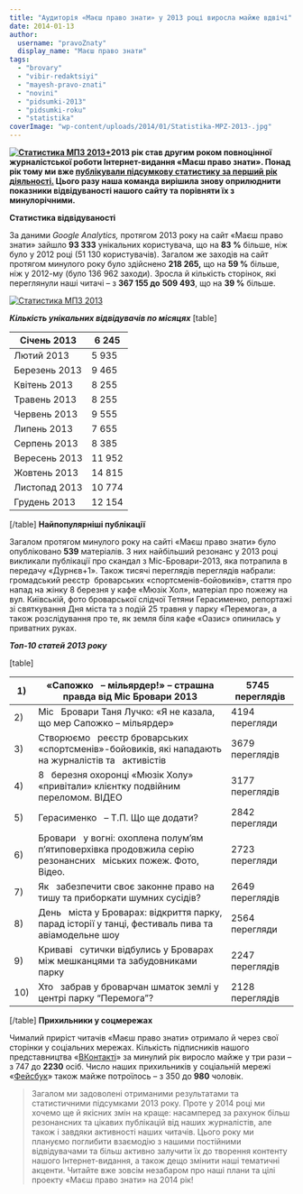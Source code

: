 ```yaml
---
title: "Аудиторія «Маєш право знати» у 2013 році виросла майже вдвічі"
date: 2014-01-13
author: 
  username: "pravoZnaty"
  display_name: "Маєш право знати"
tags: 
  - "brovary"
  - "vibir-redaktsiyi"
  - "mayesh-pravo-znati"
  - "novini"
  - "pidsumki-2013"
  - "pidsumki-roku"
  - "statistika"
coverImage: "wp-content/uploads/2014/01/Statistika-MPZ-2013-.jpg"
---
```


**[![Статистика МПЗ 2013+](https://mpz.brovary.org/wp-content/uploads/2014/01/Statistika-MPZ-2013-.jpg)](https://mpz.brovary.org/wp-content/uploads/2014/01/Statistika-MPZ-2013-.jpg)2013 рік став другим роком повноцінної журналістської роботи Інтернет-видання «Маєш право знати». Понад рік тому ми вже [публікували підсумкову статистику за перший рік діяльності.](https://mpz.brovary.org/mayesh-pravo-znati-2012-pidsumki-roboti-u-podiyah-ta-tsifrah/) Цього разу наша команда вирішила знову оприлюднити показники відвідуваності нашого сайту та порівняти їх з минулорічними.**

**Статистика відвідуваності**

За даними _Google Analytics,_ протягом 2013 року на сайт «Маєш право знати» зайшло **93 333** унікальних користувача, що на **83 %** більше, ніж було у 2012 році (51 130 користувачів). Загалом же заходів на сайт протягом минулого року було здійснено **218 265,** що на **59 %** більше, ніж у 2012-му (було 136 962 заходи). Зросла й кількість сторінок, які переглянули наші читачі – з **367 155 до** **509 493**, що на **39 %** більше.

[![Статистика МПЗ 2013](https://mpz.brovary.org/wp-content/uploads/2014/01/Statistika-MPZ-2013.jpg)](https://mpz.brovary.org/wp-content/uploads/2014/01/Statistika-MPZ-2013.jpg)

**_Кількість унікальних відвідувачів по місяцях_** \[table\]

| Січень 2013 | 6 245 |
| --- | --- |
| Лютий 2013 | 5 935 |
| Березень 2013 | 9 465 |
| Квітень 2013 | 8 255 |
| Травень 2013 | 8 255 |
| Червень 2013 | 9 555 |
| Липень 2013 | 7 655 |
| Серпень 2013 | 8 385 |
| Вересень 2013 | 11 952 |
| Жовтень 2013 | 14 815 |
| Листопад 2013 | 10 774 |
| Грудень 2013 | 12 154 |

\[/table\] **Найпопулярніші публікації**

Загалом протягом минулого року на сайті «Маєш право знати» було опубліковано **539** матеріалів. З них найбільший резонанс у 2013 році викликали публікації про скандал з Міс-Бровари-2013, яка потрапила в передачу «Дурнєв+1». Також тисячі переглядів переглядів набрали: громадський реєстр  броварських «спортсменів-бойовиків», стаття про напад на жінку 8 березня у кафе «Мюзік Хол», матеріал про пожежу на вул. Київській, фото броварської слідчої Тетяни Герасименко, репортажі зі святкування Дня міста та з подій 25 травня у парку «Перемога», а також розслідування про те, як земля біля кафе «Оазис» опинилась у приватних руках.

**_Топ-10 статей 2013 року_**

\[table\]

| 1) | «Сапожко   – мільярдер!» – страшна правда від Міс Бровари 2013 | 5745   переглядів |
| --- | --- | --- |
| 2) | Міс   Бровари Таня Лучко: «Я не казала, що мер Сапожко – мільярдер» | 4194   перегляди |
| 3) | Створюємо   реєстр броварських «спортсменів»-бойовиків, які нападають на журналістів та   активістів | 3679   переглядів |
| 4) | 8   березня охоронці «Мюзік Холу» «привітали» клієнтку подвійним переломом. ВІДЕО | 3177   переглядів |
| 5) | Герасименко   – Т.П. Що ще додати? | 2842   перегляди |
| 6) | Бровари   у вогні: охоплена полум’ям п’ятиповерхівка продовжила серію резонансних   міських пожеж. Фото, Відео. | 2723   перегляди |
| 7) | Як   забезпечити своє законне право на тишу та приборкати шумних сусідів? | 2649   переглядів |
| 8) | День   міста у Броварах: відкриття парку, парад історії у танці, фестиваль пива та   авіамодельне шоу | 2564   перегляди |
| 9) | Криваві   сутички відбулись у Броварах між мешканцями та забудовниками парку | 2247   переглядів |
| 10) | Хто   забрав у броварчан шматок землі у центрі парку “Перемога”? | 2128   переглядів |

\[/table\] **Прихильники у соцмережах**

Чималий приріст читачів «Маєш право знати» отримало й через свої сторінки у соціальних мережах. Кількість підписників нашого представництва «[ВКонтакті](http://vk.com/pravo.znaty.brovary)» за минулий рік виросло майже у три рази – з 747 до **2230** осіб. Число наших прихильників у соціальній мережі «[Фейсбук](http://www.facebook.com/pravo.znaty.brovary)» також майже потроїлось – з 350 до **980** чоловік.

> Загалом ми задоволені отриманими результатами та статистичними підсумками 2013 року. Проте у 2014 році ми хочемо ще й якісних змін на краще: насамперед за рахунок більш резонансних та цікавих публікацій від наших журналістів, але також і завдяки активності наших читачів. Цього року ми плануємо поглибити взаємодію з нашими постійними відвідувачами та більш активно залучити їх до творення контенту нашого Інтернет-видання, а також дещо змінити наші тематичні акценти. Читайте вже зовсім незабаром про наші плани та цілі проекту «Маєш право знати» на 2014 рік!
